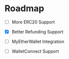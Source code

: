 # Roadmap

* [ ] More ERC20 Support
* [x] Better Refunding Support
* [ ] MyEtherWallet Integration
* [ ] WalletConnect Support


